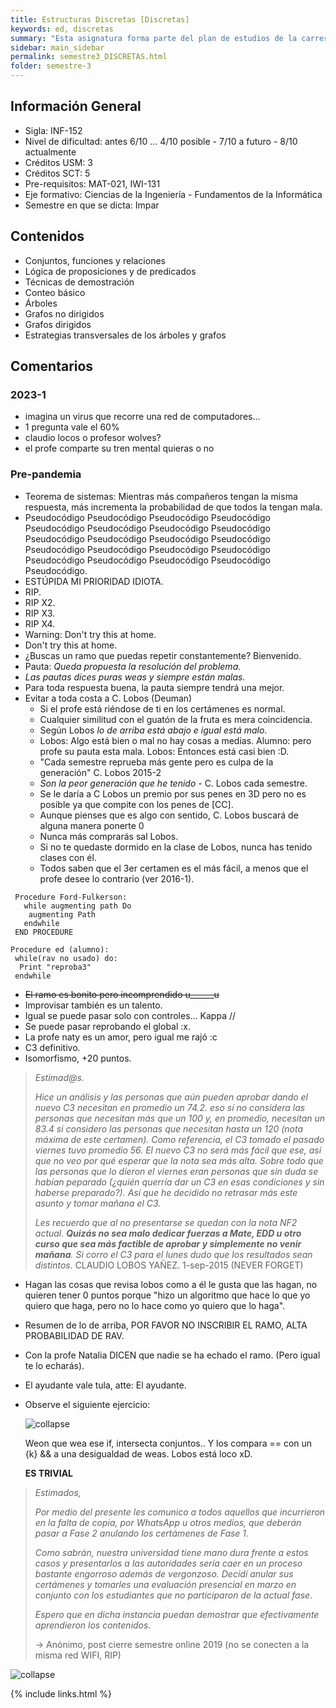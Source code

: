 ```yaml
---
title: Estructuras Discretas [Discretas]
keywords: ed, discretas
summary: "Esta asignatura forma parte del plan de estudios de la carrera Ingeniería Civil Informática en la línea de fundamentos de la informática, conducente a la licenciatura en Ciencias de la Ingeniería. El propósito de esta es introducir los fundamentos de estructuras discretas en su aplicación a las ciencias de la computación y proveer los fundamentos teóricos para las asignaturas posteriores."
sidebar: main_sidebar
permalink: semestre3_DISCRETAS.html
folder: semestre-3
---
```


## Información General

- Sigla: INF-152
- Nivel de dificultad: antes 6/10 ... 4/10 posible - 7/10 a futuro - 8/10 actualmente
- Créditos USM: 3
- Créditos SCT: 5
- Pre-requisitos: MAT-021, IWI-131
- Eje formativo: Ciencias de la Ingeniería - Fundamentos de la Informática
- Semestre en que se dicta: Impar

## Contenidos

- Conjuntos, funciones y relaciones
- Lógica de proposiciones y de predicados
- Técnicas de demostración
- Conteo básico
- Árboles
- Grafos no dirigidos
- Grafos dirigidos
- Estrategias transversales de los árboles y grafos

## Comentarios

### 2023-1

- imagina un virus que recorre una red de computadores...
- 1 pregunta vale el 60%
- claudio locos o profesor wolves?
- el profe comparte su tren mental quieras o no

### Pre-pandemia

- Teorema de sistemas: Mientras más compañeros tengan la misma respuesta, más incrementa la probabilidad de que todos la tengan mala.
- Pseudocódigo Pseudocódigo Pseudocódigo Pseudocódigo Pseudocódigo Pseudocódigo Pseudocódigo Pseudocódigo Pseudocódigo Pseudocódigo Pseudocódigo Pseudocódigo Pseudocódigo Pseudocódigo Pseudocódigo Pseudocódigo Pseudocódigo Pseudocódigo Pseudocódigo Pseudocódigo Pseudocódigo.
- ESTÚPIDA MI PRIORIDAD IDIOTA.
- RIP.
- RIP X2.
- RIP X3.
- RIP X4.
- Warning: Don't try this at home.
- Don't try this at home.
- ¿Buscas un ramo que puedas repetir constantemente? Bienvenido.
- Pauta: *Queda propuesta la resolución del problema.*
- *Las pautas dices puras weas y siempre están malas.*
- Para toda respuesta buena, la pauta siempre tendrá una mejor.
- Evitar a toda costa a C. Lobos (Deuman)
  - Si el profe está riéndose de ti en los certámenes es normal.
  - Cualquier similitud con el guatón de la fruta es mera coincidencia.
  - Según Lobos *lo de arriba está abajo e igual está malo*.
  - Lobos: Algo está bien o mal no hay cosas a medias.
    Alumno: pero profe su pauta esta mala.
    Lobos: Entonces está casi bien :D.
  - "Cada semestre reprueba más gente pero es culpa de la generación" C. Lobos 2015-2
  - *Son la peor generación que he tenido* - C. Lobos cada semestre.
  - Se le daría a C Lobos un premio por sus penes en 3D pero no es posible ya que compite con los penes de [CC].
  - Aunque pienses que es algo con sentido, C. Lobos buscará de alguna manera ponerte 0
  - Nunca más comprarás sal Lobos.
  - Si no te quedaste dormido en la clase de Lobos, nunca has tenido clases con él.
  - Todos saben que el 3er certamen es el más fácil, a menos que el profe desee lo contrario (ver 2016-1).

~~~ pseudo
 Procedure Ford-Fulkerson:
   while augmenting path Do
    augmenting Path
   endwhile
 END PROCEDURE
~~~

~~~ pseudo
Procedure ed (alumno):
 while(rav no usado) do:
  Print "reproba3"
 endwhile
~~~

- ~~El ramo es bonito pero incomprendido u______u~~
- Improvisar también es un talento.
- Igual se puede pasar solo con controles... Kappa //
- Se puede pasar reprobando el global :x.
- La profe naty es un amor, pero igual me rajó :c
- C3 definitivo.
- Isomorfismo, +20 puntos.

> *Estimad@s.*
>
> *Hice un análisis y las personas que aún pueden aprobar dando el nuevo C3 necesitan en promedio un 74.2. eso sí no considera las personas que necesitan más que un 100 y, en promedio, necesitan un 83.4 si considero las personas que necesitan hasta un 120 (nota máxima de este certamen). Como referencia, el C3 tomado el pasado viernes tuvo promedio 56. El nuevo C3 no será más fácil que ese, así que no veo por qué esperar que la nota sea más alta. Sobre todo que las personas que lo dieron el viernes eran personas que sin duda se habían peparado (¿quién querría dar un C3 en esas condiciones y sin haberse preparado?). Así que he decidido no retrasar más este asunto y tomar mañana el C3.*
>
> *Les recuerdo que al no presentarse se quedan con la nota NF2 actual. **Quizás no sea malo dedicar fuerzas a Mate, EDD u otro curso que sea más factible de aprobar y simplemente no venir mañana**. Si corro el C3 para el lunes dudo que los resultados sean distintos.*
> CLAUDIO LOBOS YAÑEZ. 1-sep-2015 (NEVER FORGET)

- Hagan las cosas que revisa lobos como a él le gusta que las hagan, no quieren tener 0 puntos porque "hizo un algoritmo que hace lo que yo quiero que haga, pero no lo hace como yo quiero que lo haga".
- Resumen de lo de arriba, POR FAVOR NO INSCRIBIR EL RAMO, ALTA PROBABILIDAD DE RAV.
- Con la profe Natalia DICEN que nadie se ha echado el ramo. (Pero igual te lo echarás).
- El ayudante vale tula, atte: El ayudante.
- Observe el siguiente ejercicio:

  <div class='text-center mb-3'>
      <img src="images/semestre-3/discretas-meme2.jpg" alt="collapse" height="auto">
  </div>

  Weon que wea ese if, intersecta conjuntos.. Y los compara == con un {k} && a una desigualdad de weas. Lobos está loco xD.

  **ES TRIVIAL**

> *Estimados,*
>
> *Por medio del presente les comunico a todos aquellos que incurrieron en la falta de copia, por WhatsApp u otros medios, que deberán pasar a Fase 2 anulando los certámenes de Fase 1*.
>
> *Como sabrán, nuestra universidad tiene mano dura frente a estos casos y presentarlos a las autoridades sería caer en un proceso bastante engorroso además de vergonzoso. Decidí anular sus certámenes y tomarles una evaluación presencial en marzo en conjunto con los estudiantes que no participaron de la actual fase*.
>
> *Espero que en dicha instancia puedan demostrar que efectivamente aprendieron los contenidos.*
>
> -> Anónimo, post cierre semestre online 2019 (no se conecten a la misma red WIFI, RIP)

<div class='text-center mb-3'>
    <img src="images/semestre-3/discretas-meme1.jpg" alt="collapse" height="auto">
</div>

{% include links.html %}
